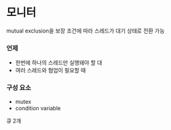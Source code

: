 # 모니터
mutual exclusion을 보장
조건에 따라 스레드가 대기 상태로 전환 가능

### 언제
- 한번에 하나의 스레드만 실행돼야 할 대
- 여러 스레드와 협업이 필요할 때

### 구성 요소
- mutex
- condition variable

큐 2개
